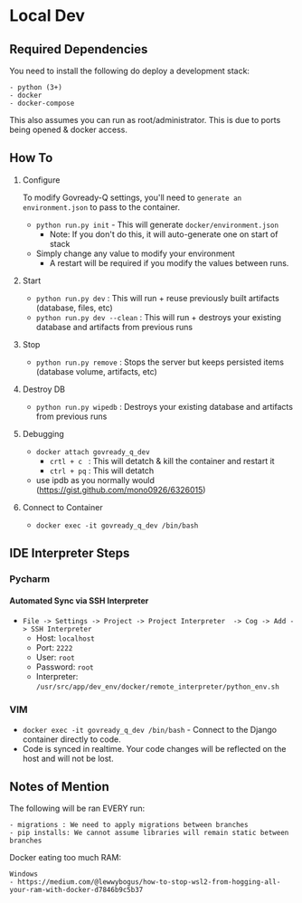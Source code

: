 # Local Dev
## Required Dependencies
You need to install the following do deploy a development stack:

    - python (3+)
    - docker
    - docker-compose
    
This also assumes you can run as root/administrator.  This is due to ports being opened & docker access.

## How To
1. Configure

    To modify Govready-Q settings, you'll need to `generate an environment.json` to pass to the container.
    - `python run.py init` - This will generate `docker/environment.json` 
        * Note: If you don't do this, it will auto-generate one on start of stack
    - Simply change any value to modify your environment
        * A restart will be required if you modify the values between runs.
     
2. Start
    -  `python run.py dev`         : This will run + reuse previously built artifacts (database, files, etc)
    -  `python run.py dev --clean` : This will run + destroys your existing database and artifacts from previous runs
    
3. Stop
    -  `python run.py remove` : Stops the server but keeps persisted items (database volume, artifacts, etc)

4. Destroy DB
    -  `python run.py wipedb` : Destroys your existing database and artifacts from previous runs
    
4. Debugging
    - `docker attach govready_q_dev`
        - `crtl + c ` : This will detatch & kill the container and restart it
        - `ctrl + pq` : This will detatch
    - use ipdb as you normally would (https://gist.github.com/mono0926/6326015)
    
5. Connect to Container
    - `docker exec -it govready_q_dev /bin/bash`
    
    
## IDE Interpreter Steps

### Pycharm
#### Automated Sync via SSH Interpreter
- `File -> Settings -> Project -> Project Interpreter  -> Cog -> Add -> SSH Interpreter`
    - Host: `localhost`
    - Port: `2222`
    - User: `root`
    - Password: `root`
    - Interpreter: `/usr/src/app/dev_env/docker/remote_interpreter/python_env.sh`

### VIM
- `docker exec -it govready_q_dev /bin/bash` - Connect to the Django container directly to code.
- Code is synced in realtime.  Your code changes will be reflected on the host and will not be lost.


## Notes of Mention

The following will be ran EVERY run:
    
    - migrations : We need to apply migrations between branches
    - pip installs: We cannot assume libraries will remain static between branches
    
Docker eating too much RAM:
    
    Windows
    - https://medium.com/@lewwybogus/how-to-stop-wsl2-from-hogging-all-your-ram-with-docker-d7846b9c5b37      
